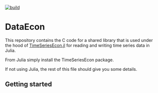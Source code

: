 
[![build](https://github.com/bankofcanada/DataEcon/actions/workflows/build.yml/badge.svg)](https://github.com/bankofcanada/DataEcon/actions/workflows/build.yml)

# DataEcon

This repository contains the C code for a shared library that is used under the
hood of [TimeSeriesEcon.jl](https://github.com/bankofcanada/TimeSeriesEcon.jl)
for reading and writing time series data in Julia. 

From Julia simply install the TimeSeriesEcon package. 

If not using Julia, the rest of this file should give you some details.

## Getting started
